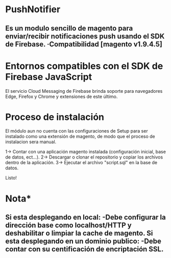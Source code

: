 # PushNotifier

Es un modulo sencillo de magento para enviar/recibir notificaciones push usando el SDK de Firebase.
·Compatibilidad [magento v1.9.4.5]
----------------------------------

# Entornos compatibles con el SDK de Firebase JavaScript
El servicio Cloud Messaging de Firebase brinda soporte para navegadores Edge, Firefox y Chrome y extensiones de este último.

# Proceso de instalación
El módulo aun no cuenta con las configuraciones de Setup para ser instalado como una extensión de magento, de modo que el proceso de instalacion sera manual.

1→ Contar con una aplicación magento instalada (configuración inicial, base de datos, ect...).
2→ Descargar o clonar el repositorio y copiar los archivos dentro de la aplicación.
3→ Ejecutar el archivo "script.sql" en la base de datos.

Listo!

# Nota*
Si esta desplegando en local:
  -Debe configurar la dirección base como localhost/HTTP y deshabilitar o limpiar la cache de magento.
Si esta desplegando en un dominio publico:
  -Debe contar con su centificación de encriptación SSL.
----------------------------------
